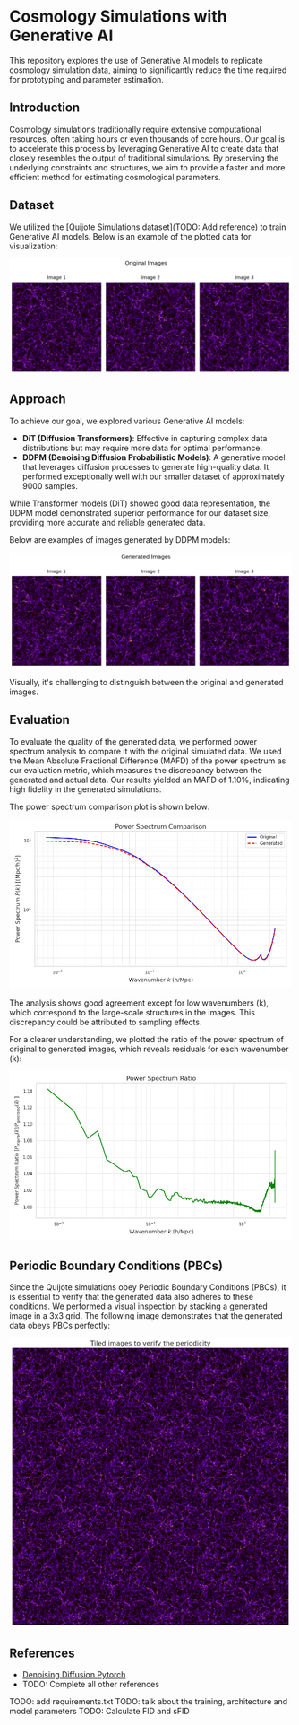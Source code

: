 # Cosmology Simulations with Generative AI

This repository explores the use of Generative AI models to replicate cosmology simulation data, aiming to significantly reduce the time required for prototyping and parameter estimation.

## Introduction

Cosmology simulations traditionally require extensive computational resources, often taking hours or even thousands of core hours. Our goal is to accelerate this process by leveraging Generative AI to create data that closely resembles the output of traditional simulations. By preserving the underlying constraints and structures, we aim to provide a faster and more efficient method for estimating cosmological parameters.

## Dataset

We utilized the [Quijote Simulations dataset](TODO: Add reference) to train Generative AI models. Below is an example of the plotted data for visualization:

![Original Simulations](./images/origin.png)

## Approach

To achieve our goal, we explored various Generative AI models:

- **DiT (Diffusion Transformers)**: Effective in capturing complex data distributions but may require more data for optimal performance.
- **DDPM (Denoising Diffusion Probabilistic Models)**: A generative model that leverages diffusion processes to generate high-quality data. It performed exceptionally well with our smaller dataset of approximately 9000 samples.

While Transformer models (DiT) showed good data representation, the DDPM model demonstrated superior performance for our dataset size, providing more accurate and reliable generated data.

Below are examples of images generated by DDPM models:

![Generated Images](./images/gener.png)

Visually, it's challenging to distinguish between the original and generated images.

## Evaluation

To evaluate the quality of the generated data, we performed power spectrum analysis to compare it with the original simulated data. We used the Mean Absolute Fractional Difference (MAFD) of the power spectrum as our evaluation metric, which measures the discrepancy between the generated and actual data. Our results yielded an MAFD of 1.10%, indicating high fidelity in the generated simulations.

The power spectrum comparison plot is shown below:

![Power Spectrum Comparison](./images/power_spectra_comparison.png)

The analysis shows good agreement except for low wavenumbers (k), which correspond to the large-scale structures in the images. This discrepancy could be attributed to sampling effects. 

For a clearer understanding, we plotted the ratio of the power spectrum of original to generated images, which reveals residuals for each wavenumber \(k\):

![Power Spectrum Ratio](./images/power_spectrum_ratio.png)

## Periodic Boundary Conditions (PBCs)

Since the Quijote simulations obey Periodic Boundary Conditions (PBCs), it is essential to verify that the generated data also adheres to these conditions. We performed a visual inspection by stacking a generated image in a 3x3 grid. The following image demonstrates that the generated data obeys PBCs perfectly:

![Periodic Boundary Conditions](./images/periodic.png)

## References

- [Denoising Diffusion Pytorch](https://github.com/lucidrains/denoising-diffusion-pytorch)
- TODO: Complete all other references



TODO: add requirements.txt
TODO: talk about the training, architecture and model parameters
TODO: Calculate FID and sFID

